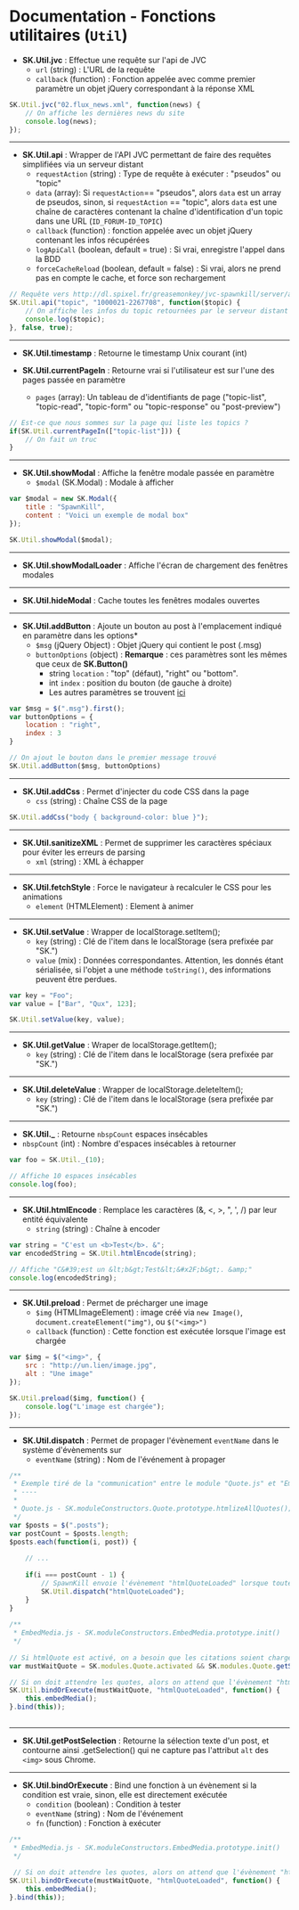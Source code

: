 Documentation - Fonctions utilitaires (`Util`)
==============================================

* **SK.Util.jvc** : Effectue une requête sur l'api de JVC
    * `url` (string) : L'URL de la requête
    * `callback` (function) : Fonction appelée avec comme premier paramètre un objet jQuery correspondant à la réponse XML

```javascript
SK.Util.jvc("02.flux_news.xml", function(news) {
    // On affiche les dernières news du site
    console.log(news);
});
```

----


* **SK.Util.api** : Wrapper de l'API JVC permettant de faire des requêtes simplifiées via un serveur distant
    * `requestAction` (string) : Type de requête à exécuter : "pseudos" ou "topic"
    * `data` (array<string>): Si `requestAction`== "pseudos", alors `data` est un array de pseudos, sinon, si `requestAction` == "topic", alors `data` est une chaîne de caractères contenant la chaîne d'identification d'un topic dans une URL (`ID_FORUM-ID_TOPIC`)
    * `callback` (function) : fonction appelée avec un objet jQuery contenant les infos récupérées
    * `logApiCall` (boolean, default = true) : Si vrai, enregistre l'appel dans la BDD
    * `forceCacheReload` (boolean, default = false) : Si vrai, alors ne prend pas en compte le cache, et force son rechargement

```javascript
// Requête vers http://dl.spixel.fr/greasemonkey/jvc-spawnkill/server/api-jvc.php?action=topic&data=%221000021-2267708%22&log=true&forceCacheReload=false
SK.Util.api("topic", "1000021-2267708", function($topic) {
    // On affiche les infos du topic retournées par le serveur distant
    console.log($topic);
}, false, true);
```   

----

* **SK.Util.timestamp** : Retourne le timestamp Unix courant (int)


* **SK.Util.currentPageIn**  : Retourne vrai si l'utilisateur est sur l'une des pages passée en paramètre
    * `pages` (array<string>): Un tableau de d'identifiants de page ("topic-list", "topic-read", "topic-form" ou "topic-response" ou "post-preview")

```javascript
// Est-ce que nous sommes sur la page qui liste les topics ?
if(SK.Util.currentPageIn(["topic-list"])) {
    // On fait un truc
}
```

----

* **SK.Util.showModal**  : Affiche la fenêtre modale passée en paramètre
    * `$modal` (SK.Modal) : Modale à afficher

```javascript
var $modal = new SK.Modal({
    title : "SpawnKill",
    content : "Voici un exemple de modal box"
});

SK.Util.showModal($modal);
```

----

* **SK.Util.showModalLoader** : Affiche l'écran de chargement des fenêtres modales

----

* **SK.Util.hideModal** : Cache toutes les fenêtres modales ouvertes

----

* **SK.Util.addButton** : Ajoute un bouton au post à l'emplacement indiqué en paramètre dans les options*
    * `$msg` (jQuery Object) : Objet jQuery qui contient le post (.msg)
    * `buttonOptions` (object) : **Remarque** : ces paramètres sont les mêmes que ceux de **SK.Button()**
        * string `location` : "top" (défaut), "right" ou "bottom".
        * int `index` : position du bouton (de gauche à droite)
        * Les autres paramètres se trouvent [ici](http://un.lien)

```javascript
var $msg = $(".msg").first();
var buttonOptions = {
    location : "right",
    index : 3
}

// On ajout le bouton dans le premier message trouvé
SK.Util.addButton($msg, buttonOptions)
```

----

* **SK.Util.addCss** : Permet d'injecter du code CSS dans la page
	* `css` (string) : Chaîne CSS de la page

```javascript
SK.Util.addCss("body { background-color: blue }");
```

----

* **SK.Util.sanitizeXML** : Permet de supprimer les caractères spéciaux pour éviter les erreurs de parsing
	* `xml` (string) : XML à échapper

----

* **SK.Util.fetchStyle** : Force le navigateur à recalculer le CSS pour les animations
	* `element` (HTMLElement) : Element à animer

----

* **SK.Util.setValue** : Wrapper de localStorage.setItem();
	* `key` (string) : Clé de l'item dans le localStorage (sera prefixée par "SK.")
	* `value` (mix) : Données correspondantes. Attention, les donnés étant sérialisée, si l'objet a une méthode `toString()`, des informations peuvent être perdues.

```javascript
var key = "Foo";
var value = ["Bar", "Qux", 123];

SK.Util.setValue(key, value);
```

----

* **SK.Util.getValue** : Wraper de localStorage.getItem();
	* `key` (string) : Clé de l'item dans le localStorage (sera prefixée par "SK.")

----

* **SK.Util.deleteValue** : Wrapper de localStorage.deleteItem();
	* `key` (string) : Clé de l'item dans le localStorage (sera prefixée par "SK.")

----

* **SK.Util._** : Retourne `nbspCount` espaces insécables
 * `nbspCount` (int) : Nombre d'espaces insécables à retourner

```javascript
var foo = SK.Util._(10);

// Affiche 10 espaces insécables
console.log(foo);
```

----

* **SK.Util.htmlEncode** : Remplace les caractères (&, <, >, ", ', /) par leur entité équivalente
	* `string` (string) : Chaîne à encoder

```javascript
var string = "C'est un <b>Test</b>. &";
var encodedString = SK.Util.htmlEncode(string);

// Affiche "C&#39;est un &lt;b&gt;Test&lt;&#x2F;b&gt;. &amp;"
console.log(encodedString);
```

----

* **SK.Util.preload** : Permet de précharger une image
    * `$img` (HTMLImageElement) : image créé via `new Image()`, `document.createElement("img")`, ou `$("<img>")` 
    * `callback` (function) : Cette fonction est exécutée lorsque l'image est chargée

```javascript
var $img = $("<img>", {
    src : "http://un.lien/image.jpg",
    alt : "Une image"
});

SK.Util.preload($img, function() {
    console.log("L'image est chargée"); 
});
```

----

* **SK.Util.dispatch** : Permet de propager l'évènement `eventName` dans le système d'évènements sur <body>
	* `eventName` (string) : Nom de l'événement à propager

```javascript
/**
 * Exemple tiré de la "communication" entre le module "Quote.js" et "EmbedMedia.js"
 * ----
 * 
 * Quote.js - SK.moduleConstructors.Quote.prototype.htmlizeAllQuotes();
 */
var $posts = $(".posts");
var postCount = $posts.length;
$posts.each(function(i, post)) {
     
    // ...
     
    if(i === postCount - 1) {
        // SpawnKill envoie l'évènement "htmlQuoteLoaded" lorsque toutes les quotes ont été "htmlisées"
        SK.Util.dispatch("htmlQuoteLoaded");
    }
}
 
/**
 * EmbedMedia.js - SK.moduleConstructors.EmbedMedia.prototype.init()
 */
 
// Si htmlQuote est activé, on a besoin que les citations soient chargées pour calculer la taille des vidéos
var mustWaitQuote = SK.modules.Quote.activated && SK.modules.Quote.getSetting("htmlQuote");

// Si on doit attendre les quotes, alors on attend que l'évènement "htmlQuoteLoaded" soit envoyé, sinon on éxecute directement la fonction callback
SK.Util.bindOrExecute(mustWaitQuote, "htmlQuoteLoaded", function() {
    this.embedMedia();
}.bind(this));
 
```

----

* **SK.Util.getPostSelection** : Retourne la sélection texte d'un post, et contourne ainsi .getSelection() qui ne capture pas l'attribut `alt` des `<img>` sous Chrome.

----

* **SK.Util.bindOrExecute** : Bind une fonction à un évènement si la condition est vraie, sinon, elle est directement exécutée
	* `condition` (boolean) : Condition à tester 
	* `eventName` (string) : Nom de l'événement
	* `fn` (function) : Fonction à exécuter

```javascript
/**
 * EmbedMedia.js - SK.moduleConstructors.EmbedMedia.prototype.init()
 */
 
 // Si on doit attendre les quotes, alors on attend que l'évènement "htmlQuoteLoaded" soit envoyé, sinon on éxecute directement la fonction callback
SK.Util.bindOrExecute(mustWaitQuote, "htmlQuoteLoaded", function() {
    this.embedMedia();
}.bind(this));
```
